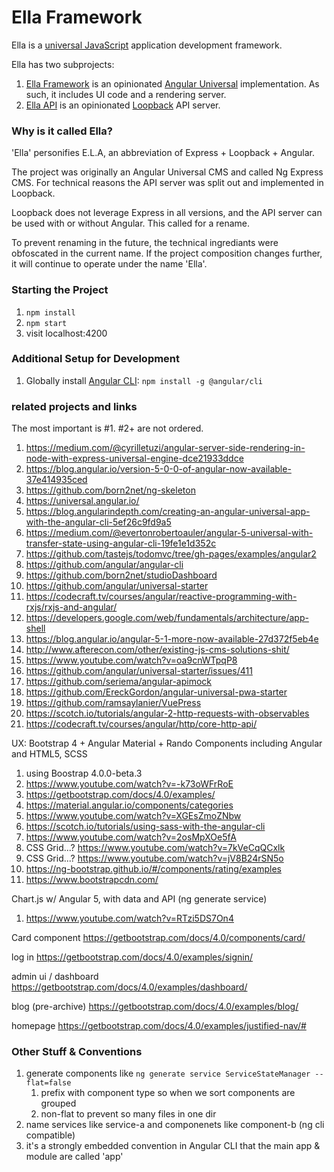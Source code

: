# Ella Framework

Ella is a [universal JavaScript](https://medium.com/@mjackson/universal-javascript-4761051b7ae9) application development framework.

Ella has two subprojects:

1. [Ella Framework](https://github.com/Vandivier/ella-framework) is an opinionated [Angular Universal](https://universal.angular.io/) implementation. As such, it includes UI code and a rendering server.
2. [Ella API](https://github.com/Vandivier/ella-api) is an opinionated [Loopback](https://loopback.io/) API server.

### Why is it called Ella?
'Ella' personifies E.L.A, an abbreviation of Express + Loopback + Angular.

The project was originally an Angular Universal CMS and called Ng Express CMS. For technical reasons the API server was split out and implemented in Loopback.

Loopback does not leverage Express in all versions, and the API server can be used with or without Angular. This called for a rename.

To prevent renaming in the future, the technical ingrediants were obfoscated in the current name. If the project composition changes further, it will continue to operate under the name 'Ella'.

### Starting the Project
1. `npm install`
2. `npm start`
3. visit localhost:4200

### Additional Setup for Development
1. Globally install [Angular CLI](https://github.com/angular/angular-cli#installation): `npm install -g @angular/cli`

### related projects and links
The most important is #1. #2+ are not ordered.
1. https://medium.com/@cyrilletuzi/angular-server-side-rendering-in-node-with-express-universal-engine-dce21933ddce
1. https://blog.angular.io/version-5-0-0-of-angular-now-available-37e414935ced
1. https://github.com/born2net/ng-skeleton
1. https://universal.angular.io/
1. https://blog.angularindepth.com/creating-an-angular-universal-app-with-the-angular-cli-5ef26c9fd9a5
1. https://medium.com/@evertonrobertoauler/angular-5-universal-with-transfer-state-using-angular-cli-19fe1e1d352c
1. https://github.com/tastejs/todomvc/tree/gh-pages/examples/angular2
1. https://github.com/angular/angular-cli
1. https://github.com/born2net/studioDashboard
1. https://github.com/angular/universal-starter
1. https://codecraft.tv/courses/angular/reactive-programming-with-rxjs/rxjs-and-angular/
1. https://developers.google.com/web/fundamentals/architecture/app-shell
1. https://blog.angular.io/angular-5-1-more-now-available-27d372f5eb4e
1. http://www.afterecon.com/other/existing-js-cms-solutions-shit/
1. https://www.youtube.com/watch?v=oa9cnWTpqP8
1. https://github.com/angular/universal-starter/issues/411
1. https://github.com/seriema/angular-apimock
1. https://github.com/EreckGordon/angular-universal-pwa-starter
1. https://github.com/ramsaylanier/VuePress
1. https://scotch.io/tutorials/angular-2-http-requests-with-observables
1. https://codecraft.tv/courses/angular/http/core-http-api/

UX: Bootstrap 4 + Angular Material + Rando Components including Angular and HTML5, SCSS
1. using Boostrap 4.0.0-beta.3
1. https://www.youtube.com/watch?v=-k73oWFrRoE
1. https://getbootstrap.com/docs/4.0/examples/
1. https://material.angular.io/components/categories
1. https://www.youtube.com/watch?v=XGEsZmoZNbw
1. https://scotch.io/tutorials/using-sass-with-the-angular-cli
1. https://www.youtube.com/watch?v=2osMpXOe5fA
1. CSS Grid...? https://www.youtube.com/watch?v=7kVeCqQCxlk
1. CSS Grid...? https://www.youtube.com/watch?v=jV8B24rSN5o
1. https://ng-bootstrap.github.io/#/components/rating/examples
1. https://www.bootstrapcdn.com/

Chart.js w/ Angular 5, with data and API (ng generate service)
1. https://www.youtube.com/watch?v=RTzi5DS7On4

Card component
https://getbootstrap.com/docs/4.0/components/card/

log in
https://getbootstrap.com/docs/4.0/examples/signin/

admin ui / dashboard
https://getbootstrap.com/docs/4.0/examples/dashboard/

blog (pre-archive)
https://getbootstrap.com/docs/4.0/examples/blog/

homepage
https://getbootstrap.com/docs/4.0/examples/justified-nav/#

### Other Stuff & Conventions

1. generate components like `ng generate service ServiceStateManager --flat=false`
    1. prefix with component type so when we sort components are grouped
    1. non-flat to prevent so many files in one dir
1. name services like service-a and componenets like component-b (ng cli compatible)
1. it's a strongly embedded convention in Angular CLI that the main app & module are called 'app'
